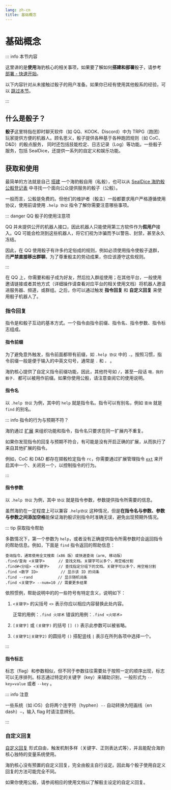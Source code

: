 ```yaml
---
lang: zh-cn
title: 基础概念
---
```


# 基础概念

::: info 本节内容

这里讲的是**使用**海豹核心的相关事项，如果要了解如何**搭建和部署**骰子，请参考 [部署 - 快速开始](../deploy/quick-start.md)。

以下内容针对从未接触过骰子的用户准备。如果你已经有使用其他骰系的经验，可以 [跳过本节](./quick-start.md)。

:::

## 什么是骰子？

**骰子**这里特指在即时聊天软件（如 QQ、KOOK、Discord）中为 TRPG（跑团）玩家提供方便的机器人。顾名思义，骰子提供各种基于各种跑团规则（如 CoC、D&D）的骰点服务，
同时还包括技能检定、日志记录（Log）等功能。一些骰子服务，包括 SealDice，还提供一系列的自定义和娱乐功能。

## 获取和使用

最简单的方法就是自己 [搭建](../deploy/quick-start.md) 一个海豹骰自用（私骰），也可以从 [SealDice 海豹骰公骰登记表](https://docs.qq.com/sheet/DV0F4RWdyellaRkZD?tab=BB08J2&scode=) 中寻找一个面向公众提供服务的骰子（公骰）。

一般而言，公骰是免费的。但他们的维护者（骰主）一般都要求用户严格遵循使用协议，使用前请使用 `.help 协议` 指令了解你需要注意哪些事项。

::: danger QQ 骰子的使用注意项

QQ 并未提供公开的机器人接口，因此机器人只能使用第三方软件作为**假用户**接入。QQ 可能会检测到这些机器人，将它们视为诈骗而予以警告、封禁，甚至永久冻结。

因此，在 QQ 使用骰子有许多约定俗成的规则，例如必须使用指令使骰子退群，而**严禁直接移出群聊**。为了尊重骰主的劳动成果，你应该遵守这些规则。

:::

在 QQ 上，你需要和骰子成为好友，然后拉入群组使用；在其他平台，一般使用邀请链接或者其他方式（详细操作请查看对应平台的相关使用文档）将机器人邀请进服务器、频道，或群组。之后，你可以通过触发 **指令回复** 和 **自定义回复** 来使用骰子机器人了。

### 指令回复

指令是和骰子互动的基本方式。一个指令由指令前缀、指令名、指令参数、指令标志组成。

#### 指令前缀

为了避免意外触发，指令前面都带有前缀，如 `.help 协议` 中的 `.`。按照习惯，指令前缀一般是便于输入的中英文句号，通常是 `.` 和 `。` 。

海豹核心提供了自定义指令前缀功能，因此，其他符号如 `/`，甚至一段话 `哦，我的骰子，` 都可以被用作前缀。如果你使用公骰，请注意查阅它的使用说明。

#### 指令名

以 `.help 协议` 为例，其中的 `help` 就是指令名。指令可以有别名，例如 `查询` 就是 `find` 的别名。

::: info 指令的行为与预期不符？

海豹通过 [扩展](../advanced/introduce.md) 来组织功能和指令，指令名只要求在同一扩展内不重复。

如果你发现指令的回复与预期不符合，有可能是没有开启正确的扩展，从而执行了来自其他扩展的指令。

例如，CoC 和 D&D 都存在掷骰检定指令 `rc`，你需要通过扩展管理指令 [`ext`](./core.md) 来开启其中一个、关闭另一个，以控制指令的行为。

:::

#### 指令参数

以 `.help 协议` 为例，其中 `协议` 就是指令参数，参数提供指令所需要的信息。

虽然海豹在一定程度上可以兼容 `.help协议` 这种情况，但是**在指令名与参数、参数与参数之间添加空格**能保证海豹骰识别指令时准确无误，避免出现预期外情况。

::: tip 获取指令帮助

多数情况下，第一个参数为 `help`，或者没有正确提供指令所需参数时会返回指令的帮助信息。例如，下面是 `find` 指令返回的帮助信息：

```text
查询指令，通常使用全文搜索（x86 版）或快速查询（arm, 移动版）
.find/查询 <关键字>      // 查找文档。关键字可以多个，用空格分割
.find#<分组> <关键字>    // 查找指定分组下的文档。关键字可以多个，用空格分割
.find <数字 ID>          // 显示该 ID 的词条
.find --rand           // 显示随机词条
.find <关键字> --num=10 // 需要更多结果
```

依照惯例，帮助说明中的的一些符号有特定含义，说明如下：

1. `<关键字>` 的尖括号 `<>` 表示你应以相应内容替换此处内容。

    正常的用例：`.find 火球术`
    错误的用例：`.find <火球术>`

2. `[关键字]` 或 `(关键字)` 的括号 `[] ()` 表示此参数可以被省略。
3. `(关键字1|关键字2)` 的圆括号 `()` 搭配竖线 `|` 表示在所列各项中选择一个。

:::

#### 指令标志

标志（flag）和参数相似，但不同于参数往往需要处于按照一定的顺序出现，标志可以无序排列。标志通过特定的关键字（key）来辅助识别，一般形式为 `--key=value` 或者 `--key` 。

::: info 注意

一些系统（如 iOS）会将两个连字符（hyphen）`--` 自动转换为短画线（en dash）`–`，输入 flag 时请注意辨别。

:::

### 自定义回复

[自定义回复](deck_and_reply.md) 形式自由，触发机制多样（关键字、正则表达式等），并且能配合海豹核心独特的变量系统使用。

海豹核心没有预置的自定义回复，完全由骰主自行设定。因此每个骰子使用自定义回复的方法可能完全不同。

如果你使用公骰，请参阅相应的使用文档以了解骰主设定的自定义回复。
